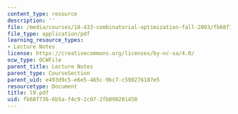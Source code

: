 ```yaml
---
content_type: resource
description: ''
file: /media/courses/18-433-combinatorial-optimization-fall-2003/fb68f7366b5af4c92c072fb898201450_l9.pdf
file_type: application/pdf
learning_resource_types:
- Lecture Notes
license: https://creativecommons.org/licenses/by-nc-sa/4.0/
ocw_type: OCWFile
parent_title: Lecture Notes
parent_type: CourseSection
parent_uid: e493d9c5-e6e5-465c-9bc7-c590276187e5
resourcetype: Document
title: l9.pdf
uid: fb68f736-6b5a-f4c9-2c07-2fb898201450
---
```

